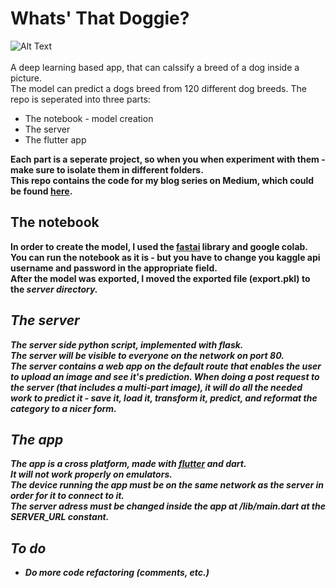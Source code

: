 # Whats' That Doggie?
![Alt Text](https://github.com/LoliamShely/Whats-That-Doggie/blob/master/simulator_detector.gif)<br><br>
A deep learning based app, that can calssify a breed of a dog inside a picture. <br>
The model can predict a dogs breed from 120 different dog breeds.
The repo is seperated into three parts:
* The notebook - model creation
* The server
* The flutter app <br>

<b>Each part is a seperate project, so when you when experiment with them - make sure to isolate them in different folders.<b>
<br>This repo contains the code for my blog series on Medium, which could be found [here](https://medium.com/@de.amir16/practical-deep-learning-project-for-beginners-part-0-b2c63d310a3a).

## The notebook
In order to create the model, I used the [fastai](https://github.com/fastai/fastai) library and google colab.<br>
You can run the notebook as it is - but you have to change you kaggle api username and password in the appropriate field.<br>
After the model was exported, I moved the exported file (export.pkl) to the <i>server<i> directory.<br>

## The server
The server side python script, implemented with flask.<br>
The server will be visible to everyone on the network on port 80.<br>
The server contains a web app on the default route that enables the user to upload an image and see it's prediction.
When doing a post request to the server (that includes a multi-part image), it will do all the needed work to predict it - save it, load it, transform it, predict, and reformat the category to a nicer form.

## The app
The app is a cross platform, made with [flutter](https://github.com/flutter/flutter) and dart.<br>
It will not work properly on emulators. <br>
The device running the app must be on the same network as the server in order for it to connect to it. <br>
The server adress must be changed inside the app at /lib/main.dart at the <i>SERVER_URL<i> constant.

## To do
* Do more code refactoring (comments, etc.)

